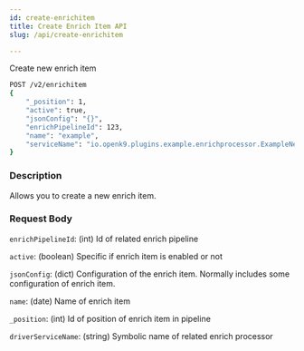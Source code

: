 ```yaml
---
id: create-enrichitem
title: Create Enrich Item API
slug: /api/create-enrichitem

---
```


Create new enrich item

```bash
POST /v2/enrichitem
{
    "_position": 1,
    "active": true,
    "jsonConfig": "{}",
    "enrichPipelineId": 123,
    "name": "example",
    "serviceName": "io.openk9.plugins.example.enrichprocessor.ExampleNerEnrichProcessor"
}
```

### Description

Allows you to create a new enrich item.

### Request Body

`enrichPipelineId`: (int) Id of related enrich pipeline

`active`: (boolean) Specific if enrich item is enabled or not

`jsonConfig`: (dict) Configuration of the enrich item. Normally includes some configuration of enrich item.

`name`: (date) Name of enrich item

`_position`: (int) Id of position of enrich item in pipeline

`driverServiceName`: (string) Symbolic name of related enrich processor


